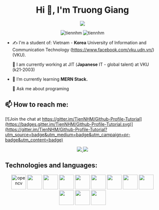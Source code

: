 <h1 align="center">Hi 👋, I'm Truong Giang </h1>
<p align="center"><img src="https://img.icons8.com/color/48/000000/vietnam-circular.png"/></p>
<p align="center"> <img src="https://komarev.com/ghpvc/?username=tiennhm" alt="tiennhm" /> <img src="https://badges.pufler.dev/repos/TienNHM" alt="tiennhm" /> </p>

- ✍ I'm a student of: Vietnam - **Korea** University of Information and Communication Technology (https://www.facebook.com/vku.udn.vn/) (VKU).

  🔭 I am currently working at JIT (**Japanese** IT - global talent) at VKU
      (k21-2003)

- 🌱 I’m currently learning **MERN Stack.**
  
  💬 Ask me about programing


## 📫 How to reach me:

[![Join the chat at https://gitter.im/TienNHM/Github-Profile-Tutorial](https://badges.gitter.im/TienNHM/Github-Profile-Tutorial.svg)](https://gitter.im/TienNHM/Github-Profile-Tutorial?utm_source=badge&utm_medium=badge&utm_campaign=pr-badge&utm_content=badge)

<p align="center">
  <a href="https://www.facebook.com/profile.php?id=100013929228135" alt="Facebook">
    <img src="https://img.icons8.com/fluent/48/000000/facebook-new.png" target="_blank" />
  </a> 
  <a href="mailto:gianglt.21it@vku.udn.vn" alt="Email">
    <img src="https://img.icons8.com/fluent/48/000000/mailing.png"/>
  </a>
</p>

## Technologies and languages:
<p align="center">
  <img src="https://img.icons8.com/color/344/html-5--v1.png" alt="opencv" width="48" height="48"/> 
  <img src="https://img.icons8.com/color/344/css3.png" width="48" height="48"/>
  <img src="https://img.icons8.com/color/344/javascript.png" width="48" height="48"/>
  <img src="https://img.icons8.com/ios-filled/344/jquery.png" width="48" height="48"/>
  <img src="https://img.icons8.com/color/344/nodejs.png" width="48" height="48"/>
  <img src="https://img.icons8.com/color/344/mongodb.png" width="48" height="48"/>
  <img src="https://img.icons8.com/color/344/react-native.png" width="48" height="48"/>
  <img src="https://img.icons8.com/windows/344/vuejs.png" width="48" height="48"/>
  <img src="https://img.icons8.com/ios-glyphs/344/java-coffee-cup-logo.png" width="48" height="48"/>
  <img src="https://img.icons8.com/ios-glyphs/344/php.png" width="48" height="48"/>
  <img src="https://img.icons8.com/color/344/typescript.png" width="48" height="48"/>
  <img src="https://camo.githubusercontent.com/74d9194217d2aba19f83533d9c4be2df897c083dead885b0d7a6c44391b4113a/68747470733a2f2f75706c6f61642e77696b696d656469612e6f72672f77696b6970656469612f636f6d6d6f6e732f7468756d622f312f31382f49534f5f432532422532425f4c6f676f2e7376672f34353970782d49534f5f432532422532425f4c6f676f2e7376672e706e673f3230313730393238313930373130" width="48" height="48"/>
  
</p>



